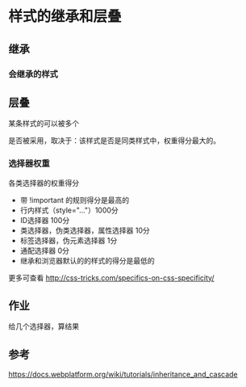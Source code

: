 # 样式的继承和层叠
## 继承

### 会继承的样式


## 层叠
某条样式的可以被多个

是否被采用，取决于：该样式是否是同类样式中，权重得分最大的。

### 选择器权重
各类选择器的权重得分
* 带 !important 的规则得分是最高的
* 行内样式（style="..."）1000分
* ID选择器 100分
* 类选择器，伪类选择器，属性选择器 10分
* 标签选择器，伪元素选择器 1分
* 通配选择器 0分
* 继承和浏览器默认的的样式的得分是最低的

更多可查看 http://css-tricks.com/specifics-on-css-specificity/

## 作业
给几个选择器，算结果

## 参考
https://docs.webplatform.org/wiki/tutorials/inheritance_and_cascade